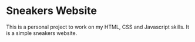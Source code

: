 # Sneakers Website

This is a personal project to work on my HTML, CSS and Javascript skills. It is a simple sneakers website.
